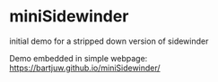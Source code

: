 # miniSidewinder
initial demo for a stripped down version of sidewinder

Demo embedded in simple webpage: https://bartjuw.github.io/miniSidewinder/
